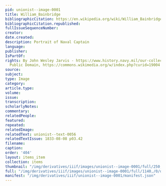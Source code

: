 ```yaml
---
pid: unionist--image-0001
title: William_Bainbridge
bibliographicCitation: https://en.wikipedia.org/wiki/William_Bainbridge
bibliographicCitation.republished:
fullIssueSequenceNumber:
creator:
date.created:
description: Portrait of Naval Captain
language:
publisher:
IsPartOf:
rights: By John Wesley Jarvis - https://www.history.navy.mil/our-collections/photography/us-people/b/bainbridge-william/kn-1365.html,
  Public Domain, https://commons.wikimedia.org/w/index.php?curid=19004
source:
subject:
type: Image
category:
article.type:
volume:
issue:
transcription:
scholarlyNotes:
commentary:
relatedPeople:
featured:
repeated:
relatedImage:
relatedText: unionist--text-0056
relatedTextIssue: 1833-08-08 p03.42
filename:
caption:
order: '404'
layout: items_item
collection: items
thumbnail: "/img/derivatives/iiif/images/unionist--image-0001/full/250,/0/default.jpg"
full: "/img/derivatives/iiif/images/unionist--image-0001/full/1140,/0/default.jpg"
manifest: "/img/derivatives/iiif/unionist--image-0001/manifest.json"
---
```

